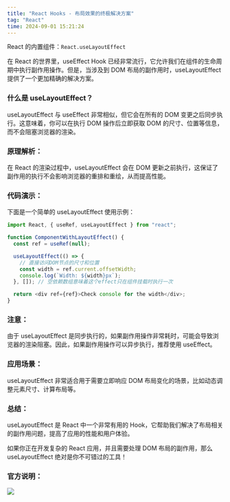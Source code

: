```yaml
---
title: "React Hooks - 布局效果的终极解决方案"
tag: "React"
time: 2024-09-01 15:21:24
---
```


React 的内置组件：`React.useLayoutEffect`

在 React 的世界里，useEffect Hook 已经非常流行，它允许我们在组件的生命周期中执行副作用操作。但是，当涉及到 DOM 布局的副作用时，useLayoutEffect 提供了一个更加精确的解决方案。

### 什么是 useLayoutEffect？

useLayoutEffect 与 useEffect 非常相似，但它会在所有的 DOM 变更之后同步执行。这意味着，你可以在执行 DOM 操作后立即获取 DOM 的尺寸、位置等信息，而不会阻塞浏览器的渲染。

### 原理解析：

在 React 的渲染过程中，useLayoutEffect 会在 DOM 更新之前执行，这保证了副作用的执行不会影响浏览器的重排和重绘，从而提高性能。

### 代码演示：

下面是一个简单的 useLayoutEffect 使用示例：

```js
import React, { useRef, useLayoutEffect } from "react";

function ComponentWithLayoutEffect() {
  const ref = useRef(null);

  useLayoutEffect(() => {
    // 直接访问DOM节点的尺寸和位置
    const width = ref.current.offsetWidth;
    console.log(`Width: ${width}px`);
  }, []); // 空依赖数组意味着这个effect只在组件挂载时执行一次

  return <div ref={ref}>Check console for the width</div>;
}
```

### 注意：

由于 useLayoutEffect 是同步执行的，如果副作用操作非常耗时，可能会导致浏览器的渲染阻塞。因此，如果副作用操作可以异步执行，推荐使用 useEffect。

### 应用场景：

useLayoutEffect 非常适合用于需要立即响应 DOM 布局变化的场景，比如动态调整元素尺寸、计算布局等。

### 总结：

useLayoutEffect 是 React 中一个非常有用的 Hook，它帮助我们解决了布局相关的副作用问题，提高了应用的性能和用户体验。

如果你正在开发复杂的 React 应用，并且需要处理 DOM 布局的副作用，那么 useLayoutEffect 绝对是你不可错过的工具！

### 官方说明：

![](../imgs/24/01.png)
